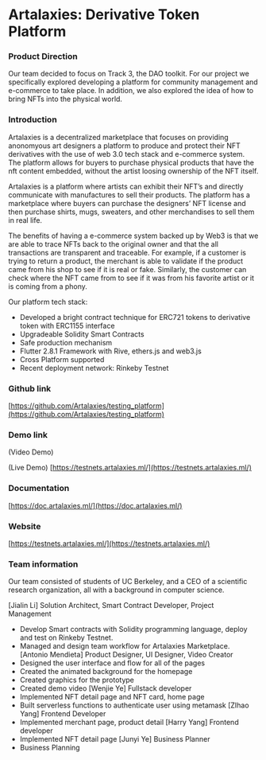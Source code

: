 # Artalaxies: Derivative Token Platform

### Product Direction

Our team decided to focus on Track 3, the DAO toolkit. For our project we specifically explored developing a platform for community management and e-commerce to take place. In addition, we also explored the idea of how to bring NFTs into the physical world.

### Introduction
Artalaxies is a decentralized marketplace that focuses on providing anonomyous art designers a platform to produce and protect their NFT derivatives with the use of web 3.0 tech stack and e-commerce system. The platform allows for buyers to purchase physical products that have the nft content embedded, without the artist loosing ownership of the NFT itself.

Artalaxies is a platform where artists can exhibit their NFT’s and directly communicate with manufactures to sell their products.
The platform has a marketplace where buyers can purchase the designers’ NFT license and then purchase shirts, mugs, sweaters, and other merchandises to sell them in real life.

The benefits of having a e-commerce system backed up by Web3 is that we are able to trace NFTs back to the original owner and that the all transactions are transparent and traceable. For example, if a customer is trying to return a product, the merchant is able to validate if the product came from his shop  to see if it is real or fake. Similarly, the customer can check where the NFT came from to see if it was from his favorite artist or it is coming from a phony.


Our platform tech stack:

-   Developed a bright contract technique for ERC721 tokens to derivative token with ERC1155 interface
-   Upgradeable Solidity Smart Contracts
-   Safe production mechanism
-   Flutter 2.8.1 Framework with Rive, ethers.js and web3.js
-   Cross Platform supported
-   Recent deployment network: Rinkeby Testnet


### Github link

[https://github.com/Artalaxies/testing_platform](https://github.com/Artalaxies/testing_platform)

### Demo link

(Video Demo)
[]()

(Live Demo)
[https://testnets.artalaxies.ml/](https://testnets.artalaxies.ml/)



### Documentation

[https://doc.artalaxies.ml/](https://doc.artalaxies.ml/)


### Website

[https://testnets.artalaxies.ml/](https://testnets.artalaxies.ml/)

### Team information

Our team consisted of students of UC Berkeley, and a CEO of a scientific research organization, all with a background in computer science.

[Jialin Li] Solution Architect, Smart Contract Developer, Project Management
- Develop Smart contracts with Solidity programming language, deploy and test on Rinkeby Testnet.
- Managed and design team workflow for Artalaxies Marketplace.
[Antonio Mendieta] Product Designer, UI Designer, Video Creator
- Designed the user interface and flow for all of the pages
- Created the animated background for the homepage
- Created graphics for the prototype
- Created demo video
[Wenjie Ye] Fullstack developer
- Implemented NFT detail page and NFT card, home page
- Built serverless functions to authenticate user using metamask
[ZIhao Yang] Frontend Developer
- Implemented merchant page, product detail
[Harry Yang] Frontend developer
- Implemented NFT detail page
[Junyi Ye] Business Planner
- Business Planning
